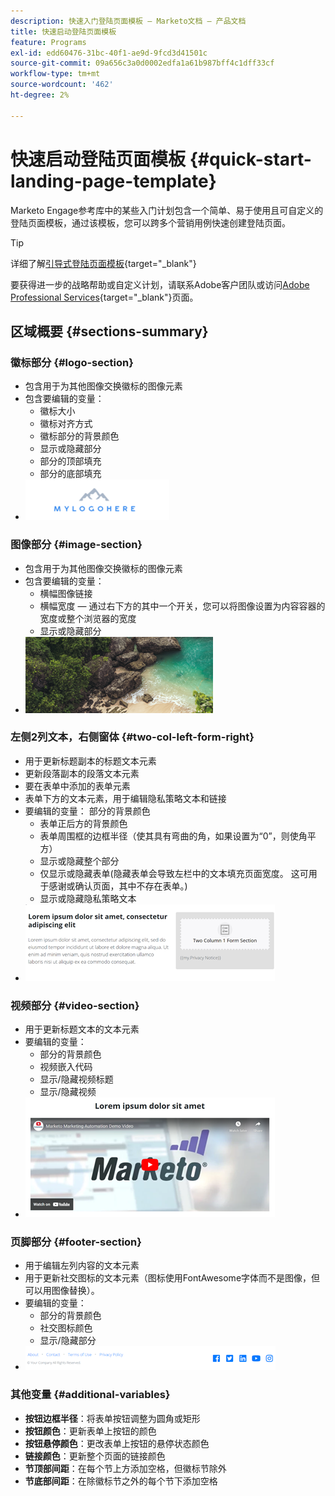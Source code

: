 ```yaml
---
description: 快速入门登陆页面模板 — Marketo文档 — 产品文档
title: 快速启动登陆页面模板
feature: Programs
exl-id: edd60476-31bc-40f1-ae9d-9fcd3d41501c
source-git-commit: 09a656c3a0d0002edfa1a61b987bff4c1dff33cf
workflow-type: tm+mt
source-wordcount: '462'
ht-degree: 2%

---
```


# 快速启动登陆页面模板 {#quick-start-landing-page-template}

Marketo Engage参考库中的某些入门计划包含一个简单、易于使用且可自定义的登陆页面模板，通过该模板，您可以跨多个营销用例快速创建登陆页面。

>[!TIP]
>
>详细了解[引导式登陆页面模板](/help/marketo/product-docs/demand-generation/landing-pages/landing-page-templates/create-a-guided-landing-page-template.md){target="_blank"}

要获得进一步的战略帮助或自定义计划，请联系Adobe客户团队或访问[Adobe Professional Services](https://business.adobe.com/customers/consulting-services/main.html){target="_blank"}页面。

## 区域概要 {#sections-summary}

### 徽标部分 {#logo-section}

* 包含用于为其他图像交换徽标的图像元素
* 包含要编辑的变量：
   * 徽标大小
   * 徽标对齐方式
   * 徽标部分的背景颜色
   * 显示或隐藏部分
   * 部分的顶部填充
   * 部分的底部填充
* ![](assets/quick-start-landing-page-template-1.png)

### 图像部分 {#image-section}

* 包含用于为其他图像交换徽标的图像元素
* 包含要编辑的变量：
   * 横幅图像链接
   * 横幅宽度 — 通过右下方的其中一个开关，您可以将图像设置为内容容器的宽度或整个浏览器的宽度
   * 显示或隐藏部分
* ![](assets/quick-start-landing-page-template-2.png)

### 左侧2列文本，右侧窗体 {#two-col-left-form-right}

* 用于更新标题副本的标题文本元素
* 更新段落副本的段落文本元素
* 要在表单中添加的表单元素
* 表单下方的文本元素，用于编辑隐私策略文本和链接
* 要编辑的变量：
部分的背景颜色
   * 表单正后方的背景颜色
   * 表单周围框的边框半径（使其具有弯曲的角，如果设置为“0”，则使角平方）
   * 显示或隐藏整个部分
   * 仅显示或隐藏表单(隐藏表单会导致左栏中的文本填充页面宽度。 这可用于感谢或确认页面，其中不存在表单。)
   * 显示或隐藏隐私策略文本
* ![](assets/quick-start-landing-page-template-3.png)

### 视频部分 {#video-section}

* 用于更新标题文本的文本元素
* 要编辑的变量：
   * 部分的背景颜色
   * 视频嵌入代码
   * 显示/隐藏视频标题
   * 显示/隐藏视频
* ![](assets/quick-start-landing-page-template-4.png)

### 页脚部分 {#footer-section}

* 用于编辑左列内容的文本元素
* 用于更新社交图标的文本元素（图标使用FontAwesome字体而不是图像，但可以用图像替换）。
* 要编辑的变量：
   * 部分的背景颜色
   * 社交图标颜色
   * 显示/隐藏部分
* ![](assets/quick-start-landing-page-template-5.png)

### 其他变量 {#additional-variables}

* **按钮边框半径**：将表单按钮调整为圆角或矩形
* **按钮颜色**：更新表单上按钮的颜色
* **按钮悬停颜色**：更改表单上按钮的悬停状态颜色
* **链接颜色**：更新整个页面的链接颜色
* **节顶部间距**：在每个节上方添加空格，但徽标节除外
* **节底部间距**：在除徽标节之外的每个节下添加空格

